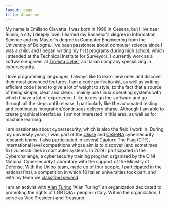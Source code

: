 ```yaml
---
layout: page
title: About me
---
```


My name is Emiliano Ciavatta. I was born in 1996 in Cesena, but I live near Rimini, a city I deeply love. I earned my Bachelor's degree in Information Science and my Master's degree in Computer Engineering from the University of Bologna. I've been passionate about computer science since I was a child, and I began writing my first programs during high school, which I attended at the Technical Institute for Surveyors. I currently work as a software engineer at [Tinexta Cyber](https://www.tinextacyber.com/), an Italian company specializing in cybersecurity.

I love programming languages, I always like to learn new ones and discover their most advanced features. I am a code perfectionist, as well as writing efficient code I tend to give a lot of weight to style, to the fact that a source of being simple, clear and clean. I mainly use Linux operating systems with which I have a lot of experience. I like to design the software and go through all the steps until release. I particularly like the automated testing and continuous integration/continuous delivery phase.
Although I am able to create graphical interfaces, I am not interested in this area, as well as for machine learning.

I am passionate about cybersecurity, which is also the field I work in. During my university years, I was part of the [Ulisse](https://ulisse.unibo.it/) and [CeSeNA](https://cesena.github.io/) cybersecurity research teams. I also participated in several Capture The Flag (CTF), international level competitions whose aim is to discover (and sometimes fix) vulnerabilities in computer systems. In 2019 I participated in the Cyberchallenge, a cybersecurity training program organized by the CINI National Cybersecurity Laboratory with the support of the Ministry of Defense. With the Unibo team, made up of four people, I participated in the national final, a competition in which 18 Italian universities took part, and with my team we [classified second](https://magazine.unibo.it/archivio/2019/07/01/cyberchallenge-italiana-medaglia-dargento-per-i-cyber-defender-unibo).

I am an activist with [Alan Turing](https://www.arcigay.rimini.it/) "Alan Turing", an organization dedicated to promoting the rights of LGBTQIA+ people in Italy. Within the organization, I serve as Vice President and Treasurer.
